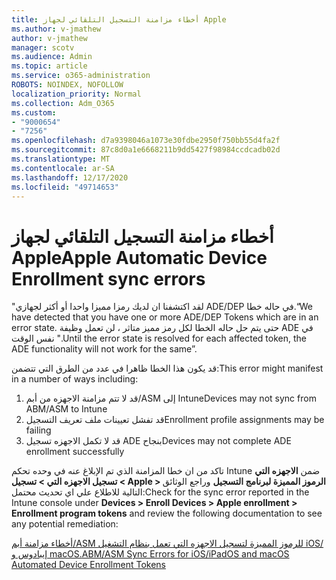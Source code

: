 ```yaml
---
title: أخطاء مزامنة التسجيل التلقائي لجهاز Apple
ms.author: v-jmathew
author: v-jmathew
manager: scotv
ms.audience: Admin
ms.topic: article
ms.service: o365-administration
ROBOTS: NOINDEX, NOFOLLOW
localization_priority: Normal
ms.collection: Adm_O365
ms.custom:
- "9000654"
- "7256"
ms.openlocfilehash: d7a9398046a1073e30fdbe2950f750bb55d4fa2f
ms.sourcegitcommit: 87c8d0a1e6668211b9dd5427f98984ccdcadb02d
ms.translationtype: MT
ms.contentlocale: ar-SA
ms.lasthandoff: 12/17/2020
ms.locfileid: "49714653"
---
```

# <a name="apple-automatic-device-enrollment-sync-errors"></a><span data-ttu-id="ec3f0-102">أخطاء مزامنة التسجيل التلقائي لجهاز Apple</span><span class="sxs-lookup"><span data-stu-id="ec3f0-102">Apple Automatic Device Enrollment sync errors</span></span>

<span data-ttu-id="ec3f0-103">"لقد اكتشفنا ان لديك رمزا مميزا واحدا أو أكثر لجهازي ADE/DEP في حاله خطا.</span><span class="sxs-lookup"><span data-stu-id="ec3f0-103">“We have detected that you have one or more ADE/DEP Tokens which are in an error state.</span></span> <span data-ttu-id="ec3f0-104">حتى يتم حل حاله الخطا لكل رمز مميز متاثر ، لن تعمل وظيفة ADE في نفس الوقت ".</span><span class="sxs-lookup"><span data-stu-id="ec3f0-104">Until the error state is resolved for each affected token, the ADE functionality will not work for the same”.</span></span>

<span data-ttu-id="ec3f0-105">قد يكون هذا الخطا ظاهرا في عدد من الطرق التي تتضمن:</span><span class="sxs-lookup"><span data-stu-id="ec3f0-105">This error might manifest in a number of ways including:</span></span>

1. <span data-ttu-id="ec3f0-106">قد لا تتم مزامنة الاجهزه من أبم/ASM إلى Intune</span><span class="sxs-lookup"><span data-stu-id="ec3f0-106">Devices may not sync from ABM/ASM to Intune</span></span>
2. <span data-ttu-id="ec3f0-107">قد تفشل تعيينات ملف تعريف التسجيل</span><span class="sxs-lookup"><span data-stu-id="ec3f0-107">Enrollment profile assignments may be failing</span></span>
3. <span data-ttu-id="ec3f0-108">قد لا تكمل الاجهزه تسجيل ADE بنجاح</span><span class="sxs-lookup"><span data-stu-id="ec3f0-108">Devices may not complete ADE enrollment successfully</span></span>

<span data-ttu-id="ec3f0-109">تاكد من ان خطا المزامنة الذي تم الإبلاغ عنه في وحده تحكم Intune ضمن **الاجهزه التي > تسجيل الاجهزه التي > تسجيل Apple > الرموز المميزة لبرنامج التسجيل** وراجع الوثائق التالية للاطلاع علي اي تحديث محتمل:</span><span class="sxs-lookup"><span data-stu-id="ec3f0-109">Check for the sync error reported in the Intune console under **Devices > Enroll Devices > Apple enrollment > Enrollment program tokens** and review the following documentation to see any potential remediation:</span></span>

[<span data-ttu-id="ec3f0-110">أخطاء مزامنة أبم/ASM للرموز المميزة لتسجيل الاجهزه التي تعمل بنظام التشغيل iOS/إيبادوس و macOS.</span><span class="sxs-lookup"><span data-stu-id="ec3f0-110">ABM/ASM Sync Errors for iOS/iPadOS and macOS Automated Device Enrollment Tokens</span></span>](https://docs.microsoft.com/mem/intune/enrollment/troubleshoot-ios-enrollment-errors#resolutions-when-syncing-tokens-between-intune-and-abmasm-for-automated-device-enrollment)
